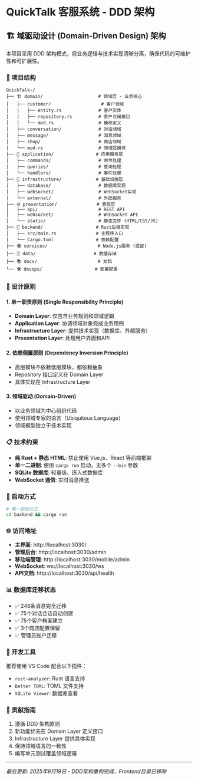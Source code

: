# QuickTalk 客服系统 - DDD 架构

## 🏗️ 域驱动设计 (Domain-Driven Design) 架构

本项目采用 DDD 架构模式，将业务逻辑与技术实现清晰分离，确保代码的可维护性和可扩展性。

### 📁 项目结构

```
QuickTalk-/
├── 🏗️ domain/                     # 领域层 - 业务核心
│   ├── customer/                   # 客户领域
│   │   ├── entity.rs              # 客户实体
│   │   ├── repository.rs          # 客户仓储接口
│   │   └── mod.rs                 # 模块定义
│   ├── conversation/              # 对话领域
│   ├── message/                   # 消息领域
│   ├── shop/                      # 商店领域
│   └── mod.rs                     # 领域层模块
├── 🎯 application/                # 应用服务层
│   ├── commands/                  # 命令处理
│   ├── queries/                   # 查询处理
│   └── handlers/                  # 事件处理
├── 🔧 infrastructure/             # 基础设施层
│   ├── database/                  # 数据库实现
│   ├── websocket/                 # WebSocket实现
│   └── external/                  # 外部服务
├── 🌐 presentation/               # 表现层
│   ├── api/                       # REST API
│   ├── websocket/                 # WebSocket API
│   └── static/                    # 静态文件 (HTML/CSS/JS)
├── 🦀 backend/                    # Rust后端实现
│   ├── src/main.rs               # 主程序入口
│   └── Cargo.toml                # 依赖配置
├── 🟢 services/                   # Node.js服务 (遗留)
├── 🗄️ data/                      # 数据存储
├── 📚 docs/                       # 文档
└── 🛠️ devops/                    # 部署配置
```

### 🎯 设计原则

#### 1. 单一职责原则 (Single Responsibility Principle)
- **Domain Layer**: 仅包含业务规则和领域逻辑
- **Application Layer**: 协调领域对象完成业务用例
- **Infrastructure Layer**: 提供技术实现（数据库、外部服务）
- **Presentation Layer**: 处理用户界面和API

#### 2. 依赖倒置原则 (Dependency Inversion Principle)
- 高层模块不依赖低层模块，都依赖抽象
- Repository 接口定义在 Domain Layer
- 具体实现在 Infrastructure Layer

#### 3. 领域驱动 (Domain-Driven)
- 以业务领域为中心组织代码
- 使用领域专家的语言（Ubiquitous Language）
- 领域模型独立于技术实现

### 📋 技术约束

- **纯 Rust + 静态 HTML**: 禁止使用 Vue.js、React 等前端框架
- **单一二进制**: 使用 `cargo run` 启动，无多个 `--bin` 参数
- **SQLite 数据库**: 轻量级、嵌入式数据库
- **WebSocket 通信**: 实时消息推送

### 🚀 启动方式

```bash
# 唯一启动方式
cd backend && cargo run
```

### 🌐 访问地址

- **主界面**: http://localhost:3030/
- **管理后台**: http://localhost:3030/admin
- **移动端管理**: http://localhost:3030/mobile/admin
- **WebSocket**: ws://localhost:3030/ws
- **API文档**: http://localhost:3030/api/health

### 📊 数据库迁移状态

- ✅ 248条消息完全迁移
- ✅ 75个对话会话自动创建  
- ✅ 75个客户档案建立
- ✅ 3个商店配置保留
- ✅ 管理员账户迁移

### 🔧 开发工具

推荐使用 VS Code 配合以下插件：
- `rust-analyzer`: Rust 语言支持
- `Better TOML`: TOML 文件支持
- `SQLite Viewer`: 数据库查看

### 📝 贡献指南

1. 遵循 DDD 架构原则
2. 新功能优先在 Domain Layer 定义接口
3. Infrastructure Layer 提供具体实现
4. 保持领域语言的一致性
5. 编写单元测试覆盖领域逻辑

---
*最后更新: 2025年9月19日 - DDD架构重构完成，Frontend目录已移除*